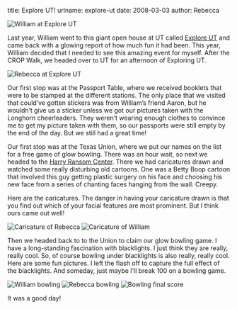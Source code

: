 title: Explore UT!
urlname: explore-ut
date: 2008-03-03
author: Rebecca

<img src="{static}/images/2008-03-01-explore-ut-01.jpg" alt="William at Explore UT" class="img-fluid" />

Last year, William went to this giant open house at UT called [Explore UT][a]
and came back with a glowing report of how much fun it had been. This year,
William decided that I needed to see this amazing event for myself. After the
CROP Walk, we headed over to UT for an afternoon of Exploring UT.

<img src="{static}/images/2008-03-01-explore-ut-02.jpg" alt="Rebecca at Explore UT" class="img-fluid" />

Our first stop was at the Passport Table, where we received booklets that were
to be stamped at the different stations. The only place that we visited that
could&#x02bc;ve gotten stickers was from William&#x02bc;s friend Aaron, but he
wouldn&#x02bc;t give us a sticker unless we got our pictures taken with the
Longhorn cheerleaders. They weren&#x02bc;t wearing enough clothes to convince me
to get my picture taken with them, so our passports were still empty by the end
of the day. But we still had a great time!

Our first stop was at the Texas Union, where we put our names on the list for a
free game of glow bowling. There was an hour wait, so next we headed to the
[Harry Ransom Center][b]. There we had caricatures drawn and watched some really
disturbing old cartoons. One was a Betty Boop cartoon that involved this guy
getting plastic surgery on his face and choosing his new face from a series of
chanting faces hanging from the wall. Creepy.

Here are the caricatures. The danger in having your caricature drawn is that you
find out which of your facial features are most prominent. But I think ours came
out well!

<img src="{static}/images/2008-03-01-explore-ut-03.jpg" alt="Caricature of Rebecca" class="img-fluid" />

<img src="{static}/images/2008-03-01-explore-ut-04.jpg" alt="Caricature of William" class="img-fluid" />

Then we headed back to to the Union to claim our glow bowling game. I have a
long-standing fascination with blacklights. I just think they are really, really
cool. So, of course bowling under blacklights is also really, really cool. Here
are some fun pictures. I left the flash off to capture the full effect of the
blacklights. And someday, just maybe I&#x02bc;ll break 100 on a bowling game.

<img src="{static}/images/2008-03-01-explore-ut-05.jpg" alt="William bowling" class="img-fluid" />

<img src="{static}/images/2008-03-01-explore-ut-06.jpg" alt="Rebecca bowling" class="img-fluid" />

<img src="{static}/images/2008-03-01-explore-ut-07.jpg" alt="Bowling final score" class="img-fluid" />

It was a good day!

[a]: https://exploreut.utexas.edu/
[b]: https://www.hrc.utexas.edu/
